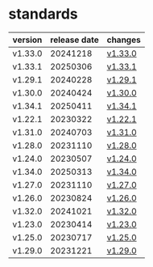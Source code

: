 # standards	


|version|release date|changes|
|---|---|---|
|v1.33.0|20241218|[v1.33.0](./v1.33.0-20241218.md)|
|v1.33.1|20250306|[v1.33.1](./v1.33.1-20250306.md)|
|v1.29.1|20240228|[v1.29.1](./v1.29.1-20240228.md)|
|v1.30.0|20240424|[v1.30.0](./v1.30.0-20240424.md)|
|v1.34.1|20250411|[v1.34.1](./v1.34.1-20250411.md)|
|v1.22.1|20230322|[v1.22.1](./v1.22.1-20230322.md)|
|v1.31.0|20240703|[v1.31.0](./v1.31.0-20240703.md)|
|v1.28.0|20231110|[v1.28.0](./v1.28.0-20231110.md)|
|v1.24.0|20230507|[v1.24.0](./v1.24.0-20230507.md)|
|v1.34.0|20250313|[v1.34.0](./v1.34.0-20250313.md)|
|v1.27.0|20231110|[v1.27.0](./v1.27.0-20231110.md)|
|v1.26.0|20230824|[v1.26.0](./v1.26.0-20230824.md)|
|v1.32.0|20241021|[v1.32.0](./v1.32.0-20241021.md)|
|v1.23.0|20230414|[v1.23.0](./v1.23.0-20230414.md)|
|v1.25.0|20230717|[v1.25.0](./v1.25.0-20230717.md)|
|v1.29.0|20231221|[v1.29.0](./v1.29.0-20231221.md)|

